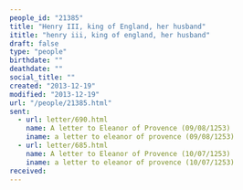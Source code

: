 ```yaml
---
people_id: "21385"
title: "Henry III, king of England, her husband"
ititle: "henry iii, king of england, her husband"
draft: false
type: "people"
birthdate: ""
deathdate: ""
social_title: ""
created: "2013-12-19"
modified: "2013-12-19"
url: "/people/21385.html"
sent:
  - url: letter/690.html
    name: A letter to Eleanor of Provence (09/08/1253)
    iname: a letter to eleanor of provence (09/08/1253)
  - url: letter/685.html
    name: A letter to Eleanor of Provence (10/07/1253)
    iname: a letter to eleanor of provence (10/07/1253)
received:
---
```

